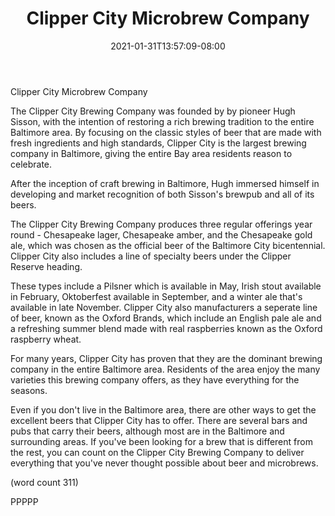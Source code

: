﻿---
title: "Clipper City Microbrew Company"
date: 2021-01-31T13:57:09-08:00
description: "Microbrews Tips for Web Success"
featured_image: "/images/Microbrews.jpg"
tags: ["Microbrews"]
---

Clipper City Microbrew Company

The Clipper City Brewing Company was founded by
by pioneer Hugh Sisson, with the intention of 
restoring a rich brewing tradition to the entire 
Baltimore area.  By focusing on the classic styles
of beer that are made with fresh ingredients and
high standards, Clipper City is the largest 
brewing company in Baltimore, giving the entire Bay
area residents reason to celebrate.

After the inception of craft brewing in Baltimore,
Hugh immersed himself in developing and market
recognition of both Sisson's brewpub and all of its
beers.  

The Clipper City Brewing Company produces three 
regular offerings year round - Chesapeake lager, 
Chesapeake amber, and the Chesapeake gold ale, 
which was chosen as the official beer of the 
Baltimore City bicentennial.  Clipper City also 
includes a line of specialty beers under the 
Clipper Reserve heading.

These types include a Pilsner which is available in
May, Irish stout available in February, Oktoberfest
available in September, and a winter ale that's 
available in late November.  Clipper City also 
manufacturers a seperate line of beer, known as
the Oxford Brands, which include an English pale
ale and a refreshing summer blend made with real
raspberries known as the Oxford raspberry wheat.

For many years, Clipper City has proven that they
are the dominant brewing company in the entire 
Baltimore area.  Residents of the area enjoy the 
many varieties this brewing company offers, as 
they have everything for the seasons.  

Even if you don't live in the Baltimore area, there
are other ways to get the excellent beers that 
Clipper City has to offer.  There are several bars 
and pubs that carry their beers, although most are
in the Baltimore and surrounding areas.  If you've
been looking for a brew that is different from the
rest, you can count on the Clipper City Brewing
Company to deliver everything that you've never
thought possible about beer and microbrews.

(word count 311)

PPPPP
